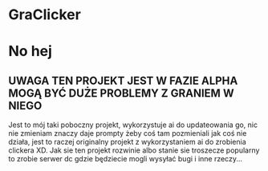 # GraClicker
# No hej
## UWAGA TEN PROJEKT JEST W FAZIE ALPHA MOGĄ BYĆ DUŻE PROBLEMY Z GRANIEM W NIEGO

Jest to mój taki poboczny projekt, wykorzystuje ai do updateowania go, nic nie zmieniam znaczy daje prompty żeby coś tam pozmieniali jak coś nie działa, jest to raczej originalny projekt z wykorzystaniem ai do zrobienia clickera XD. Jak sie ten projekt rozwinie albo stanie sie troszecze popularny to zrobie serwer dc gdzie będziecie mogli wysyłać bugi i inne rzeczy...
